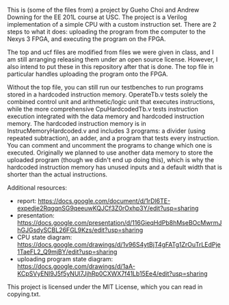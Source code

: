 This is (some of the files from) a project by Gueho Choi and Andrew Downing for the EE 201L course at USC. The project is a Verilog implementation of a simple CPU with a custom instruction set. There are 2 steps to what it does: uploading the program from the computer to the Nexys 3 FPGA, and executing the program on the FPGA.

The top and ucf files are modified from files we were given in class, and I am still arranging releasing them under an open source license. However, I also intend to put these in this repository after that is done. The top file in particular handles uploading the program onto the FPGA.

Without the top file, you can still run our testbenches to run programs stored in a hardcoded instruction memory. OperateTb.v tests solely the combined control unit and arithmetic/logic unit that executes instructions, while the more comprehensive CpuHardcodedTb.v tests instruction execution integrated with the data memory and hardcoded instruction memory. The hardcoded instruction memory is in InstrucMemoryHardcoded.v and includes 3 programs: a divider (using repeated subtraction), an adder, and a program that tests every instruction. You can comment and uncomment the programs to change which one is executed. Originally we planned to use another data memory to store the uploaded program (though we didn't end up doing this), which is why the hardcoded instruction memory has unused inputs and a default width that is shorter than the actual instructions.

Additional resources:

- report: https://docs.google.com/document/d/1rDl6TE-expedje2RqgqnSG9qeeuwKQJCf3Z0rOxhp3Y/edit?usp=sharing
- presentation: https://docs.google.com/presentation/d/116GieqHdPb8hMseBOcMwrmJhGJGsdySCBL26FGL9Kzs/edit?usp=sharing
- CPU state diagram: https://docs.google.com/drawings/d/1v96S4ytBjT4gFATg1ZrOuTrLEdPje1TaeFL2_Q9mjBY/edit?usp=sharing
- uploading program state diagram: https://docs.google.com/drawings/d/1aA-KCpSVyENl9J5f5yNUl7JjhRp0CXWX7f41Lb15Ee4/edit?usp=sharing

This project is licensed under the MIT License, which you can read in copying.txt.